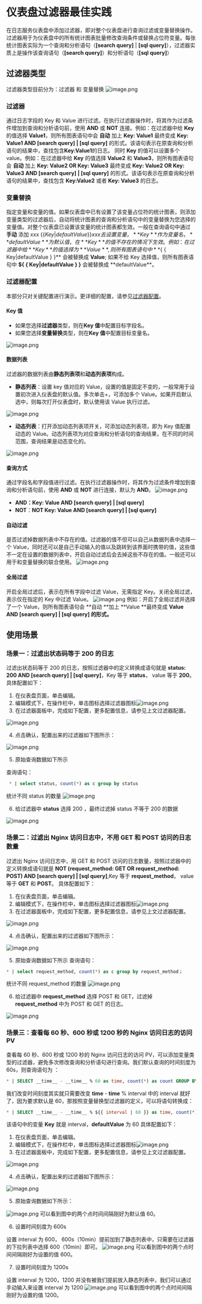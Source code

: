 # 仪表盘过滤器最佳实践

在日志服务仪表盘中添加过滤器，即对整个仪表盘进行查询过滤或变量替换操作。过滤器用于为仪表盘中的所有统计图表批量修改查询条件或替换占位符变量。每张统计图表实际为一个查询和分析语句（**[search query]** | **[sql query]**），过滤器实质上是操作该查询语句（**[search query]**）和分析语句（**[sql query]**）

## 过滤器类型

过滤器类型目前分为：过滤器 和 变量替换
![image.png](https://intranetproxy.alipay.com/skylark/lark/0/2023/png/51156564/1677486800238-75b40c7b-7812-4235-8b95-64fb73eb1607.png#clientId=ud5c859b4-702b-4&from=paste&height=70&id=u3e74f027&name=image.png&originHeight=70&originWidth=374&originalType=binary&ratio=2&rotation=0&showTitle=false&size=13290&status=done&style=none&taskId=u0d5e8965-7f44-4fa0-ba32-b70794b4f75&title=&width=374)

### 过滤器

通过日志字段的 Key 和 Value 进行过滤。在执行过滤器操作时，将其作为过滤条件增加到查询和分析语句前，使用 **AND** 或 **NOT** 连接。例如：在过滤器中给 **Key** 的值选择 **Value1**，则所有图表语句中会 **自动** 加上 **Key: Value1** 最终变成 **Key: Value1 AND [search query] | [sql query]** 的形式。该语句表示在原查询和分析语句的结果中，查找包含**Key:Value1**的日志。
同时 **Key** 的值可以设置多个 value。例如：在过滤器中给 **Key** 的值选择 **Value2** 和 **Value3**，则所有图表语句会 **自动** 加上 **Key: Value2 OR Key: Value3** 最终变成 **Key: Value2 OR Key: Value3 AND [search query] | [sql query]** 的形式。该语句表示在原查询和分析语句的结果中，查找包含 **Key:Value2** 或者 **Key: Value3** 的日志。

### 变量替换

指定变量和变量的值。如果仪表盘中已有设置了该变量占位符的统计图表，则添加变量类型的过滤器后，自动将统计图表的查询和分析语句中的变量替换为您选择的变量值。对整个仪表盘已设置该变量的统计图表都生效。一般在查询语句中通过 **手动** 添加 xxx $\{ \{ Key|defaultValue \} \} xxx 去设置变量，**Key** 作为变量名，**defaultValue** 为默认值，在 **Key** 的值不存在的情况下生效。例如：在过滤器中给 **Key** 的值选择为 **Value**, 则所有图表语句中 **$\{ \{ Key|defaultValue \} \}** 会被替换成 **Value**; 如果不给 Key 选择值，则所有图表语句中 **$\{ \{ Key|defaultValue \} \}** 会被替换成 **defaultValue\*\*。

### 过滤器配置

本部分只对关键配置进行演示。更详细的配置，请参见[过滤器配置](https://www.alibabacloud.com/help/en/doc-detail/93647.html)。

#### Key 值

- 如果您选择**过滤器**类型，则在**Key 值**中配置目标字段名。
- 如果您选择**变量替换**类型，则在**Key 值**中配置目标变量名。

![image.png](https://intranetproxy.alipay.com/skylark/lark/0/2023/png/51156564/1677498576100-53b894ed-bd50-4e6e-9912-8d29066aca7b.png#clientId=ud5c859b4-702b-4&from=paste&height=56&id=u2f5d61ee&name=image.png&originHeight=76&originWidth=506&originalType=binary&ratio=2&rotation=0&showTitle=false&size=14737&status=done&style=stroke&taskId=ud3072eb1-f248-4455-a7df-a4b1a78dcc6&title=&width=371)

#### 数据列表

过滤器的数据列表由**静态列表项**和**动态列表项**构成。

- **静态列表**：设置 key 值对应的 Value，设置的值是固定不变的，一般常用于设置初次进入仪表盘的默认值。多次单击\+，可添加多个 Value。如果开启默认选中，则每次打开仪表盘时，默认使用该 Value 执行过滤。

![image.png](https://intranetproxy.alipay.com/skylark/lark/0/2023/png/51156564/1677498974669-b0cf2721-b3c5-4e03-bc44-5685241459dc.png#clientId=ud5c859b4-702b-4&from=paste&height=108&id=ub98a57e4&name=image.png&originHeight=216&originWidth=880&originalType=binary&ratio=2&rotation=0&showTitle=false&size=53581&status=done&style=stroke&taskId=ufbf78b93-f250-498a-bdc4-6b698f825d7&title=&width=440)

- **动态列表**：打开添加动态列表项开关，可添加动态列表项，即为 Key 值配置动态的 Value。动态列表项为对应查询和分析语句的查询结果，在不同的时间范围，查询结果是动态变化的。

![image.png](https://intranetproxy.alipay.com/skylark/lark/0/2023/png/51156564/1677499100133-f9bd7038-8bf3-4b29-905c-3ad617a73eb7.png#clientId=ud5c859b4-702b-4&from=paste&height=356&id=u40de05d7&name=image.png&originHeight=712&originWidth=998&originalType=binary&ratio=2&rotation=0&showTitle=false&size=53941&status=done&style=stroke&taskId=u56149ca3-aac7-49cb-9e65-3fa63a49fe4&title=&width=499)

#### 查询方式

通过字段名和字段值进行过滤。在执行过滤器操作时，将其作为过滤条件增加到查询和分析语句前，使用 **AND** 或 **NOT** 进行连接，默认为 **AND**。
![image.png](https://intranetproxy.alipay.com/skylark/lark/0/2023/png/51156564/1677498348253-cdf3c579-858c-4409-8e0a-d0aa2c2403e2.png#clientId=ud5c859b4-702b-4&from=paste&height=51&id=u853572d8&name=image.png&originHeight=72&originWidth=520&originalType=binary&ratio=2&rotation=0&showTitle=false&size=15779&status=done&style=stroke&taskId=u0a8b2e54-af8c-4b57-b14e-6d3b7032292&title=&width=370)

- **AND：Key: Value AND [search query] | [sql query]**
- **NOT**：**NOT Key: Value AND [search query] | [sql query]**

#### 自动过滤

是否过滤掉数据列表中不存在的值。过滤器的值不但可以自己从数据列表中选择一个 Value，同时还可以是自己手动输入的值以及跳转到该界面时携带的值，这些值不一定在设置的数据列表中，开启自动过滤后会去掉这些不存在的值。一般还可以用于和变量替换的联合使用。
![image.png](https://intranetproxy.alipay.com/skylark/lark/0/2023/png/51156564/1677499170826-68e65b82-87ed-48a5-bdbe-c702b16d239f.png#clientId=ud5c859b4-702b-4&from=paste&height=52&id=u9a22cf7f&name=image.png&originHeight=64&originWidth=250&originalType=binary&ratio=2&rotation=0&showTitle=false&size=9308&status=done&style=stroke&taskId=ub7dccbc1-119e-4c83-8d77-e048bc2f26d&title=&width=202)

#### 全局过滤

开启全局过滤后，表示在所有字段中过滤 Value，无需指定 Key。关闭全局过滤，表示仅在指定的 Key 中过滤 Value。
![image.png](https://intranetproxy.alipay.com/skylark/lark/0/2023/png/51156564/1677499735709-5bc8e0a7-6654-4155-95cc-c9121f28c5b1.png#clientId=ud5c859b4-702b-4&from=paste&height=51&id=u81dce9c7&name=image.png&originHeight=66&originWidth=238&originalType=binary&ratio=2&rotation=0&showTitle=false&size=9483&status=done&style=stroke&taskId=u9d8e6a18-2910-4fde-9575-6fec04d5592&title=&width=183)
例如：开启了全局过滤并选择了一个 Value，则所有图表语句会 **自动 **加上 **Value **最终变成 **Value AND [search query] | [sql query] **的形式**。**

## 使用场景

### 场景一：过滤出状态码等于 200 的日志

过滤出状态码等于 200 的日志，按照过滤器中的定义转换成语句就是 **status: 200 AND [search query] | [sql query]**，Key 等于 **status**， value 等于 **200**。
具体配置如下：

1. 在仪表盘页面，单击编辑。
2. 编辑模式下，在操作栏中，单击图标选择过滤器图标![image.png](https://intranetproxy.alipay.com/skylark/lark/0/2023/png/51156564/1677497114794-be4bbcec-8a84-4b63-9672-17783d15ae48.png#clientId=ud5c859b4-702b-4&from=paste&id=g6EyP&name=image.png&originHeight=27&originWidth=30&originalType=url&ratio=2&rotation=0&showTitle=false&size=491&status=done&style=none&taskId=u890c8ee7-b252-4243-9731-26ca5457427&title=)
3. 在过滤器面板中，完成如下配置，更多配置信息，请参见上文过滤器配置。

![image.png](https://intranetproxy.alipay.com/skylark/lark/0/2023/png/51156564/1677497525544-7da56b8e-f441-4610-a4f8-fed3d2bad76e.png#clientId=ud5c859b4-702b-4&from=paste&height=725&id=e5vkz&name=image.png&originHeight=1450&originWidth=1016&originalType=binary&ratio=2&rotation=0&showTitle=false&size=360993&status=done&style=none&taskId=u9cef7763-93f4-4f3f-9cae-82890b9a8b3&title=&width=508)

4. 点击确认，配置出来的过滤器如下图所示：

![image.png](https://intranetproxy.alipay.com/skylark/lark/0/2023/png/51156564/1677500890256-1b95b23f-ec7b-46aa-a028-43096c517583.png#clientId=ud5c859b4-702b-4&from=paste&height=253&id=u4e588035&name=image.png&originHeight=430&originWidth=850&originalType=binary&ratio=2&rotation=0&showTitle=false&size=82264&status=done&style=none&taskId=u1139d894-849f-4446-96d5-0f0025075de&title=&width=500)

5. 原始查询数据如下所示

查询语句：

```sql
 * | select status, count(*) as c group by status
```

统计不同 status 的数量
![image.png](https://intranetproxy.alipay.com/skylark/lark/0/2023/png/51156564/1677501232166-9756f4ef-ea72-4319-aebb-d08d854db3b0.png#clientId=ud5c859b4-702b-4&from=paste&height=693&id=u7fb524cf&name=image.png&originHeight=1386&originWidth=3238&originalType=binary&ratio=2&rotation=0&showTitle=false&size=828149&status=done&style=none&taskId=u55391bdf-70d5-4b34-8917-3c56b52bc8f&title=&width=1619)

6. 给过滤器中 **status** 选择 200 ，最终过滤掉 status 不等于 200 的数据

![image.png](https://intranetproxy.alipay.com/skylark/lark/0/2023/png/51156564/1677501121889-3b27446f-7a1d-4400-9dad-d94038c0e8f3.png#clientId=ud5c859b4-702b-4&from=paste&height=717&id=u945b3929&name=image.png&originHeight=1434&originWidth=3238&originalType=binary&ratio=2&rotation=0&showTitle=false&size=777359&status=done&style=none&taskId=u02c0c5b6-79d4-48f5-8f8f-f30b6ee7c5d&title=&width=1619)

### 场景二：过滤出 Nginx 访问日志中，不用 GET 和 POST 访问的日志数量

过滤出 Nginx 访问日志中，用 GET 和 POST 访问的日志数量，按照过滤器中的定义转换成语句就是 **NOT (request_method: GET OR request_method: POST) AND [search query] | [sql query]**,Key 等于 **request_method**， value 等于 **GET** 和 **POST**。
具体配置如下：

1. 在仪表盘页面，单击编辑。
2. 编辑模式下，在操作栏中，单击图标选择过滤器图标![image.png](https://intranetproxy.alipay.com/skylark/lark/0/2023/png/51156564/1677497114794-be4bbcec-8a84-4b63-9672-17783d15ae48.png#clientId=ud5c859b4-702b-4&from=paste&id=LHnqF&name=image.png&originHeight=27&originWidth=30&originalType=url&ratio=2&rotation=0&showTitle=false&size=491&status=done&style=none&taskId=u890c8ee7-b252-4243-9731-26ca5457427&title=)
3. 在过滤器面板中，完成如下配置，更多配置信息，请参见上文过滤器配置。

![image.png](https://intranetproxy.alipay.com/skylark/lark/0/2023/png/51156564/1677502206868-f66245ac-cade-4a7e-a028-3be3c41c6472.png#clientId=ud5c859b4-702b-4&from=paste&height=729&id=u3f3ecb5b&name=image.png&originHeight=1458&originWidth=1012&originalType=binary&ratio=2&rotation=0&showTitle=false&size=363666&status=done&style=none&taskId=u8d22474e-1f46-45bc-a857-51534047b53&title=&width=506)

4. 点击确认，配置出来的过滤器如下图所示：

![image.png](https://intranetproxy.alipay.com/skylark/lark/0/2023/png/51156564/1677501850020-3234a0e2-b91a-48e5-a8df-82cc83d7d2dc.png#clientId=ud5c859b4-702b-4&from=paste&height=197&id=u7183c323&name=image.png&originHeight=394&originWidth=854&originalType=binary&ratio=2&rotation=0&showTitle=false&size=76713&status=done&style=none&taskId=u1d8a6b85-c185-41a2-89ff-92556b88f0e&title=&width=427)

5. 原始查询数据如下所示
   查询语句：

```sql
* | select request_method, count(*) as c group by request_method；
```

统计不同 request_method 的数量
![image.png](https://intranetproxy.alipay.com/skylark/lark/0/2023/png/51156564/1677502247649-a6b93a47-6702-4b11-a62c-2b9030f7044b.png#clientId=ud5c859b4-702b-4&from=paste&height=693&id=u7566d5cb&name=image.png&originHeight=1386&originWidth=3244&originalType=binary&ratio=2&rotation=0&showTitle=false&size=769476&status=done&style=none&taskId=u73963ca5-dbde-413d-9e60-4bb7ef330c8&title=&width=1622)

6. 给过滤器中 **request_method** 选择 POST 和 GET，过滤掉 **request_method** 中为 POST 和 GET 的日志。

![image.png](https://intranetproxy.alipay.com/skylark/lark/0/2023/png/51156564/1677502450756-b8a85f52-3843-48ad-aba5-2eaa980c5a15.png#clientId=ud5c859b4-702b-4&from=paste&height=721&id=ubf0927da&name=image.png&originHeight=1442&originWidth=3246&originalType=binary&ratio=2&rotation=0&showTitle=false&size=801652&status=done&style=none&taskId=u2cf7c2d2-d0a3-444f-a83b-52fe164399c&title=&width=1623)

### 场景三：查看每 60 秒、600 秒或 1200 秒的 Nginx 访问日志的访问 PV

查看每 60 秒、600 秒或 1200 秒的 Nginx 访问日志的访问 PV，可以添加变量类型的过滤器，避免多次修改查询和分析语句进行查询。我们默认查询的时间刻度为 60s，则查询语句为 ：

```sql
* | SELECT __time__ - __time__ % 60 as time, count(*) as count GROUP BY time ORDER BYtime
```

我们改变时间刻度其实就只需要改变 **time** - **time** % interval 中的 interval 就好了，因为要求默认是 60，那按照变量替换型过滤器的定义，可以将语句转换成：

```sql
* | SELECT __time__ - __time__ % ${{ interval | 60 }} as time, count(*) as count GROUP BY time ORDER BYtime
```

该语句中的变量 **Key** 就是 interval，**defaultValue** 为 60
具体配置如下：

1. 在仪表盘页面，单击编辑。
2. 编辑模式下，在操作栏中，单击图标选择过滤器图标![image.png](https://intranetproxy.alipay.com/skylark/lark/0/2023/png/51156564/1677497114794-be4bbcec-8a84-4b63-9672-17783d15ae48.png#clientId=ud5c859b4-702b-4&from=paste&id=QzB2w&name=image.png&originHeight=27&originWidth=30&originalType=url&ratio=2&rotation=0&showTitle=false&size=491&status=done&style=none&taskId=u890c8ee7-b252-4243-9731-26ca5457427&title=)
3. 在过滤器面板中，完成如下配置，更多配置信息，请参见上文过滤器配置。

![image.png](https://intranetproxy.alipay.com/skylark/lark/0/2023/png/51156564/1677511806438-597c01f8-176e-439b-b5fc-da23bddbe327.png#clientId=ud5c859b4-702b-4&from=paste&height=532&id=uc4c56be7&name=image.png&originHeight=1064&originWidth=1002&originalType=binary&ratio=2&rotation=0&showTitle=false&size=275645&status=done&style=none&taskId=ub551917b-9eeb-43c1-9341-363d25a3d6c&title=&width=501)

4. 点击确认，配置出来的过滤器如下图所示：

![image.png](https://intranetproxy.alipay.com/skylark/lark/0/2023/png/51156564/1677512255369-0f44190f-ffa8-40a1-8218-b3c1b0624b97.png#clientId=ud5c859b4-702b-4&from=paste&height=152&id=u02a67d61&name=image.png&originHeight=304&originWidth=946&originalType=binary&ratio=2&rotation=0&showTitle=false&size=66542&status=done&style=none&taskId=u3ddc2e02-43fb-453e-8343-c59ef344cf4&title=&width=473)

5. 原始查询数据如下所示：

![image.png](https://intranetproxy.alipay.com/skylark/lark/0/2023/png/51156564/1677512517030-5f77a37c-6114-4fde-8a2d-11aed071de78.png#clientId=ud5c859b4-702b-4&from=paste&height=761&id=uccc13b6f&name=image.png&originHeight=1522&originWidth=2788&originalType=binary&ratio=2&rotation=0&showTitle=false&size=1135828&status=done&style=none&taskId=ub631ee11-04fa-425e-8b2a-f4d4cfb72fd&title=&width=1394)
可以看到图中的两个点时间间隔刚好为默认值 60。

6. 设置时间刻度为 600s

设置 interval 为 600， 600s（10min）提前加到了静态列表中，只需要在过滤器的下拉列表中选择 600（10min）即可。
![image.png](https://intranetproxy.alipay.com/skylark/lark/0/2023/png/51156564/1677512911795-446c009d-d0f2-4a83-a2f1-60046f5c5fb1.png#clientId=ud5c859b4-702b-4&from=paste&height=722&id=u1297fe8c&name=image.png&originHeight=1444&originWidth=3600&originalType=binary&ratio=2&rotation=0&showTitle=false&size=1459687&status=done&style=none&taskId=u09aef0aa-3fcf-4321-beff-dfe26be3d0f&title=&width=1800)
可以看到图中的两个点时间间隔刚好为设置的值 600。

7. 设置时间刻度为 1200s

设置 interval 为 1200，1200 并没有被我们提前放入静态列表中，我们可以通过手动输入来设置 interval 为 1200
![image.png](https://intranetproxy.alipay.com/skylark/lark/0/2023/png/51156564/1677513114742-aad52da0-2b3b-4170-bf57-8b4caed60610.png#clientId=ud5c859b4-702b-4&from=paste&height=722&id=u9f4ed57b&name=image.png&originHeight=1444&originWidth=3606&originalType=binary&ratio=2&rotation=0&showTitle=false&size=1469016&status=done&style=none&taskId=u6ae6ed35-4209-4289-bf9d-5ebee4c2aa5&title=&width=1803)
可以看到图中的两个点时间间隔刚好为设置的值 1200。
